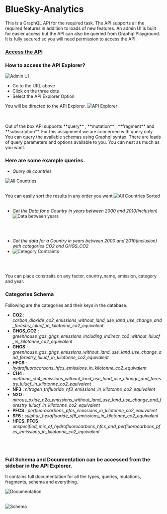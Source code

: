 # BlueSky-Analytics

This is a GraphQL API for the required task. The API supports all the required features in addition to loads of new features.
An admin UI is built for easier access but the API can also be queried from Graphql Playground.\
It is fully secured so you will need permission to access the API.

### [Access the API](projectforjob.xyz)

### How to access the API Explorer?

![Admin UI](https://res.cloudinary.com/dnqlsovnr/image/upload/v1651570815/BlueSky/Keystone_Admin_UI_soyeoh.png "Admin UI")
- Go to the URL above
- Click on the three dots
- Select the API Explorer Option

You will be directed to the API Explorer.
![API Explorer](https://res.cloudinary.com/dnqlsovnr/image/upload/v1651570815/BlueSky/GraphQL_Playground_q0xhwg.png "API Explorer")

<br/>
<br/>
Out of the box API supports **query** , **mutation** , **fragment** and **subscription**. For this assignment we are concerned with query only.
You can query the available schemas using Graphql syntax. There are loads of query parameters and options available to you. You can nest as much as you want.


### Here are some example queries.

- _Query all countries_

![All Countries](https://res.cloudinary.com/dnqlsovnr/image/upload/v1651571613/BlueSky/All_Countries_query_xptlfv.png "All Countries")
<br/>
<br/>

You can easily sort the results in any order you want
![All Countries Sorted](https://res.cloudinary.com/dnqlsovnr/image/upload/v1651571613/BlueSky/All_Countries_query_sorted_e3zmee.png "All Countries Sorted")
<br/>
<br/>

- _Get the Data for a Country in years between 2000 and 2010(inclusion)_
![Data between years](https://res.cloudinary.com/dnqlsovnr/image/upload/v1651571830/BlueSky/Query_between_start_and_end_years_s7kejm.png "Data between years")
<br/>
<br/>

- _Get the data for a Country in years between 2000 and 2010(inclusion) with categories CO2 and GHGS_CO2_
- ![Cetegory Contraints](https://res.cloudinary.com/dnqlsovnr/image/upload/v1651572310/BlueSky/Query_between_start_and_end_years_with_category_uhul85.png "Category Constraints")
<br/>
<br/>

You can place constraits on any factor, country_name, emission, category and year.

### Categories Schema 
Following are the categories and their keys in the database.

- **CO2** : _carbon_dioxide_co2_emissions_without_land_use_land_use_change_and_forestry_lulucf_in_kilotonne_co2_equivalent_
- **GHGS_CO2** : _greenhouse_gas_ghgs_emissions_including_indirect_co2_without_lulucf_in_kilotonne_co2_equivalent_
- **GHGS** : _greenhouse_gas_ghgs_emissions_without_land_use_land_use_change_and_forestry_lulucf_in_kilotonne_co2_equivalent_
- **HFCS** : _hydrofluorocarbons_hfcs_emissions_in_kilotonne_co2_equivalent_
- **CH4** : _methane_ch4_emissions_without_land_use_land_use_change_and_forestry_lulucf_in_kilotonne_co2_equivalent_
- **NF3** : _nitrogen_trifluoride_nf3_emissions_in_kilotonne_co2_equivalent_
- **N2O** : _nitrous_oxide_n2o_emissions_without_land_use_land_use_change_and_forestry_lulucf_in_kilotonne_co2_equivalent_
- **PFCS** : _perfluorocarbons_pfcs_emissions_in_kilotonne_co2_equivalent_
- **SF6** : _sulphur_hexafluoride_sf6_emissions_in_kilotonne_co2_equivalent_
- **HFCS_PFCS** : _unspecified_mix_of_hydrofluorocarbons_hfcs_and_perfluorocarbons_pfcs_emissions_in_kilotonne_co2_equivalent_






<br/>
<br/>

### Full Schema and Documentation can be accessed from the sidebar in the API Explorer. 
It contains full documentation for all the types, queries, mutations, fragments, schema and everything.

![Documentation](https://res.cloudinary.com/dnqlsovnr/image/upload/v1651572558/BlueSky/Documentation_byczir.png "Documentation")
<br/>
<br/>
 
![Schema](https://res.cloudinary.com/dnqlsovnr/image/upload/v1651572559/BlueSky/Schema_pn5rsc.png "Schema")
<br/>
<br/>
